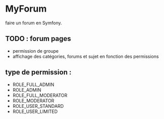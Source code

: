 # MyForum

faire un forum en Symfony. 

## TODO : forum pages
* permission de groupe
* affichage des catégories, forums et sujet en fonction des permissions

## type de permission : 
* ROLE_FULL_ADMIN 
* ROLE_ADMIN
* ROLE_FULL_MODERATOR
* ROLE_MODERATOR
* ROLE_USER_STANDARD
* ROLE_USER_LIMITED

